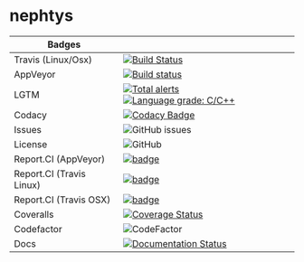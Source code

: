 # nephtys

| Badges   |   |
|----------|---|
| Travis (Linux/Osx)  | [![Build Status](https://travis-ci.org/Milerius/nephtys.svg?branch=master)](https://travis-ci.org/Milerius/nephtys) |
| AppVeyor |  [![Build status](https://ci.appveyor.com/api/projects/status/52kj3es99ys9rrkq/branch/master?svg=true)](https://ci.appveyor.com/project/Milerius/nephtys/branch/master) |
| LGTM     | [![Total alerts](https://img.shields.io/lgtm/alerts/g/Milerius/nephtys.svg?logo=lgtm&logoWidth=18)](https://lgtm.com/projects/g/Milerius/nephtys/alerts/)[![Language grade: C/C++](https://img.shields.io/lgtm/grade/cpp/g/Milerius/nephtys.svg?logo=lgtm&logoWidth=18)](https://lgtm.com/projects/g/Milerius/nephtys/context:cpp) |
| Codacy         | [![Codacy Badge](https://api.codacy.com/project/badge/Grade/03467b03fbdf4454ba5b6cbac214813f)](https://www.codacy.com/app/Milerius/nephtys?utm_source=github.com&amp;utm_medium=referral&amp;utm_content=Milerius/nephtys&amp;utm_campaign=Badge_Grade)  |
| Issues         |  ![GitHub issues](https://img.shields.io/github/issues/milerius/nephtys.svg) |
| License | ![GitHub](https://img.shields.io/github/license/milerius/nephtys.svg) |
| Report.CI (AppVeyor) | [![badge](https://report.ci/status/Milerius/nephtys/badge.svg?branch=master&build=appveyor)](https://report.ci/status/Milerius/nephtys?branch=master&build=appveyor) |
| Report.CI (Travis Linux) | [![badge](https://report.ci/status/Milerius/nephtys/badge.svg?branch=master&build=travis-ci%20linux)](https://report.ci/status/Milerius/nephtys?branch=master&build=travis-ci) |
| Report.CI (Travis OSX) | [![badge](https://report.ci/status/Milerius/nephtys/badge.svg?branch=master&build=travis-ci%20osx)](https://report.ci/status/Milerius/nephtys?branch=master&build=travis-ci) |
| Coveralls | [![Coverage Status](https://coveralls.io/repos/github/Milerius/nephtys/badge.svg?branch=master)](https://coveralls.io/github/Milerius/nephtys?branch=master) |
| Codefactor | ![CodeFactor](https://www.codefactor.io/repository/github/milerius/nephtys/badge?style=plastic) |
| Docs | [![Documentation Status](https://readthedocs.org/projects/nephtys/badge/?version=latest)](https://nephtys.readthedocs.io/en/latest/?badge=latest) |
